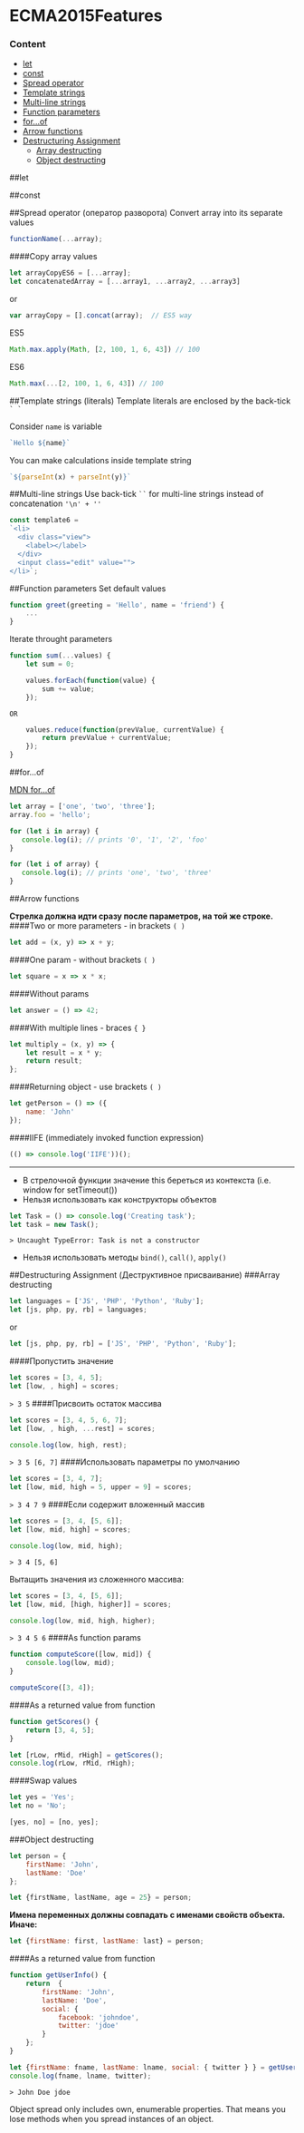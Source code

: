 # ECMA2015Features

### Сontent
* [let](#let)
* [const](#const)
* [Spread operator](#spread)
* [Template strings](#template)
* [Multi-line strings](#multiline)
* [Function parameters](#funcparam)
* [for...of](#forof)
* [Arrow functions](#arrow)
* [Destructuring Assignment](#destruction)
  * [Array destructing](#arraydestruction)
  * [Object destructing](#objectdestructing)

##let <a href="let"></a>

##const <a href="const"></a>

##Spread operator (оператор разворота) <a href="spread"></a>
Convert array into its separate values
```javascript
functionName(...array);
```
####Copy array values
```javascript
let arrayCopyES6 = [...array];
let concatenatedArray = [...array1, ...array2, ...array3]
```
or
```javascript
var arrayCopy = [].concat(array);  // ES5 way
```
ES5
```javascript
Math.max.apply(Math, [2, 100, 1, 6, 43]) // 100
```
ES6
```javascript
Math.max(...[2, 100, 1, 6, 43]) // 100
```

##Template strings (literals) <a href="template"></a>
Template literals are enclosed by the back-tick ``` ` ` ```

Consider `name` is variable
```javascript
`Hello ${name}`
```
You can make calculations inside template string
```javascript
`${parseInt(x) + parseInt(y)}`
```

##Multi-line strings <a href="multiline"></a>
Use back-tick  ``` `` ``` for multi-line strings instead of concatenation ``` '\n' + '' ```
```javascript
const template6 =
`<li>
  <div class="view">
    <label></label>
  </div>
  <input class="edit" value="">
</li>`;
```

##Function parameters <a href="funcparam"></a>
Set default values
```javascript
function greet(greeting = 'Hello', name = 'friend') {
    ...
}
```
Iterate throught parameters
```javascript
function sum(...values) {
    let sum = 0;

    values.forEach(function(value) {
        sum += value;
    });
```
    OR
```javascript
    values.reduce(function(prevValue, currentValue) {
        return prevValue + currentValue;
    });
}
```

##for...of <a href="forof"></a>

[MDN for...of](https://developer.mozilla.org/ru/docs/Web/JavaScript/Reference/Statements/for...of)

```javascript
let array = ['one', 'two', 'three'];
array.foo = 'hello';

for (let i in array) {
   console.log(i); // prints '0', '1', '2', 'foo'
}

for (let i of array) {
   console.log(i); // prints 'one', 'two', 'three'
}
```

##Arrow functions <a href="arrow"></a>

**Стрелка должна идти сразу после параметров, на той же строке.**
####Two or more parameters - in brackets ```( )```
```javascript
let add = (x, y) => x + y;
```
####One param - without brackets ```( )```
```javascript
let square = x => x * x;
```
####Without params
```javascript
let answer = () => 42;
```
####With multiple lines - braces ```{ }```
```javascript
let multiply = (x, y) => {
    let result = x * y;
    return result;
};
```
####Returning object - use brackets ```( )```
```javascript
let getPerson = () => ({
    name: 'John'
});
```
####IIFE (immediately invoked function expression)
```javascript
(() => console.log('IIFE'))();
```
---
* В стрелочной функции значение this береться из контекста (i.e. window for setTimeout())
* Нельзя использовать как конструкторы объектов
```javascript
let Task = () => console.log('Creating task');
let task = new Task();
```
```> Uncaught TypeError: Task is not a constructor```
* Нельзя использовать методы ```bind()```, ```call()```, ```apply()```

##Destructuring Assignment (Деструктивное присваивание) <a href="destruction"></a>
###Array destructing <a href="arraydestruction"></a>
```javascript
let languages = ['JS', 'PHP', 'Python', 'Ruby'];
let [js, php, py, rb] = languages;
```
or
```javascript
let [js, php, py, rb] = ['JS', 'PHP', 'Python', 'Ruby'];
```
####Пропустить значение
```javascript
let scores = [3, 4, 5];
let [low, , high] = scores;
```
```> 3 5```
####Присвоить остаток массива
```javascript
let scores = [3, 4, 5, 6, 7];
let [low, , high, ...rest] = scores;

console.log(low, high, rest);
```
```> 3 5 [6, 7]```
####Использовать параметры по умолчанию
```javascript
let scores = [3, 4, 7];
let [low, mid, high = 5, upper = 9] = scores;
```
```> 3 4 7 9```
####Если содержит вложенный массив
```javascript
let scores = [3, 4, [5, 6]];
let [low, mid, high] = scores;

console.log(low, mid, high);
```
```> 3 4 [5, 6]```

Вытащить значения из сложенного массива:
```javascript
let scores = [3, 4, [5, 6]];
let [low, mid, [high, higher]] = scores;

console.log(low, mid, high, higher);
```
```> 3 4 5 6```
####As function params
```javascript
function computeScore([low, mid]) {
    console.log(low, mid);
}

computeScore([3, 4]);
```
####As a returned value from function
```javascript
function getScores() {
    return [3, 4, 5];
}

let [rLow, rMid, rHigh] = getScores();
console.log(rLow, rMid, rHigh);
```
####Swap values
```javascript
let yes = 'Yes';
let no = 'No';

[yes, no] = [no, yes];
```

###Object destructing <a href="objectdestructing"></a>

```javascript
let person = {
    firstName: 'John',
    lastName: 'Doe'
};

let {firstName, lastName, age = 25} = person;
```
**Имена переменных должны совпадать с именами свойств объекта. Иначе:**
```javascript
let {firstName: first, lastName: last} = person;
```
####As a returned value from function
```javascript
function getUserInfo() {
    return  {
        firstName: 'John',
        lastName: 'Doe',
        social: {
            facebook: 'johndoe',
            twitter: 'jdoe'
        }
    };
}

let {firstName: fname, lastName: lname, social: { twitter } } = getUserInfo();
console.log(fname, lname, twitter);
```
```> John Doe jdoe```


Object spread only includes own, enumerable properties. That means you lose methods when you spread instances of an object.
